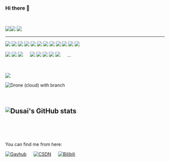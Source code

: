 ### Hi there 👋

<!--
**Sandman6z/Sandman6z** is a ✨ _special_ ✨ repository because its `README.md` (this file) appears on your GitHub profile.

Here are some ideas to get you started:

- 🔭 I’m currently working on ...
- 🌱 I’m currently learning ...
- 👯 I’m looking to collaborate on ...
- 🤔 I’m looking for help with ...
- 💬 Ask me about ...
- 📫 How to reach me: ...
- 😄 Pronouns: ...
- ⚡ Fun fact: ...
-->
<!-- https://shields.io/ -->
<br/>
<p>
  <img src="https://img.shields.io/badge/C-%E2%88%9A-yellowgreen" /><img src="https://img.shields.io/badge/QT-%E2%88%9A-yellowgreen" />
  <img height="" width="" src="https://img.shields.io/badge/python-3.11-orange?style=for-the-badge&logo=python&logoColor=orange" />
<br/></p>

---

<p dir="auto">
  <img src="https://img.shields.io/badge/AltiumDesigner-%E2%88%9A-lightgrey" />
  <img src="https://img.shields.io/badge/Keil-%E2%88%9A-lightgrey" />
  <img src="https://img.shields.io/badge/STM32Cubes'-%E2%88%9A-lightgrey" />
  <img src="https://img.shields.io/badge/51-%E2%88%9A-lightgrey" />
  <img src="https://img.shields.io/badge/Arduino-%E2%88%9A-lightgrey" />
  <img src="https://img.shields.io/badge/FPGA-%E2%88%9A-lightgrey" />
  <img src="https://img.shields.io/badge/PCB-%E2%88%9A-lightgrey" />
  <img src="https://img.shields.io/badge/PLC-%E2%88%9A-lightgrey" />
  <img src="https://img.shields.io/badge/RTOS-%E2%88%9A-lightgrey" />
  <img src="https://img.shields.io/badge/git-%E2%88%9A-lightgrey" />
  <img src="https://img.shields.io/badge/MATLAB-%E2%88%9A-lightgrey" />
  <img src="https://img.shields.io/badge/HTML-%E2%88%9A-lightgrey" />
<br></p>

<p>
  <img src="https://img.shields.io/badge/NAS-%E2%88%9A-red"/> <img src="https://img.shields.io/badge/3Dprint-%E2%88%9A-red" />
  <img src="https://img.shields.io/badge/EMCU-%E2%88%9A-red" />
  &emsp;
  <img src="https://img.shields.io/badge/Server-%E2%88%9A-red" />
  <img src="https://img.shields.io/badge/RAID-%E2%88%9A-red" />
  <img src="https://img.shields.io/badge/示波器-%E2%88%9A-red"/>
  <img src="https://img.shields.io/badge/万用表-%E2%88%9A-red"/>
  <img src="https://img.shields.io/badge/焊接-%E2%88%9A-red"/>
  &emsp;
  ...
</p>
  
<br/>
<br/>
<img src="https://img.shields.io/badge/UAV-Quadcopter-brightgreen?style=social&logo=appveyor" />


![Drone (cloud) with branch](https://img.shields.io/drone/build/Sandman6z/Pixhawk/2.4.8_v11)
<br/>

<br/>

![Dusai's GitHub stats](https://github-readme-stats.vercel.app/api?username=Sandman6z&show_icons=true&theme=radical)
<br/>
<br/>
<br/>
---
<p>
  <br>
    You can find me from here:
  <br/>
  
  [![Gayhub](https://img.shields.io/badge/Gayhub-......-Black)](https://github.com/Sandman6z)
  &emsp;
  [![CSDN](https://img.shields.io/badge/CSDN-Sandman6z-lightgrey)](https://blog.csdn.net/Sandman06?spm=1019.2139.3001.5343)
  &emsp;
  [![Bilibili](https://img.shields.io/badge/Bilibili-Sandman6z-Pink)](https://space.bilibili.com/120363860?spm_id_from=333.1007.0.0)
</p>
